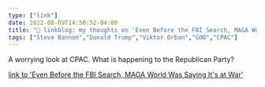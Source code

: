 ```yaml
---
type: ["link"]
date: 2022-08-09T14:50:52-04:00
title: "🔗 linkblog: my thoughts on 'Even Before the FBI Search, MAGA World Was Saying It's at War'"
tags: ["Steve Bannon","Donald Trump","Viktor Orban","GOO","CPAC"]
---
```

A worrying look at CPAC. What is happening to the Republican Party?
 

[link to 'Even Before the FBI Search, MAGA World Was Saying It's at War'](https://www.vice.com/en/article/wxnjqy/cpac-dallas-maga-war)
